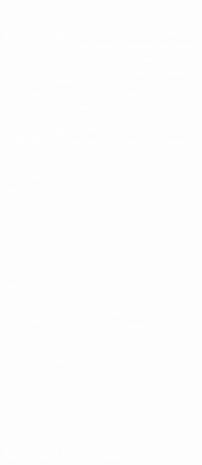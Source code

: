 -<!DOCTYPE html>
<html lang="en">
 <link
   id="favicon"
    rel="icon"
    href="https://cdn.discordapp.com/attachments/810773787892252724/810776760957796393/unknown.png"
    type="image/x-icon"
  />
<head>
  
    <meta charset="UTF-8">
    <link rel="stylesheet" href="https://stackpath.bootstrapcdn.com/bootstrap/4.4.1/css/bootstrap.min.css" integrity="sha384-Vkoo8x4CGsO3+Hhxv8T/Q5PaXtkKtu6ug5TOeNV6gBiFeWPGFN9MuhOf23Q9Ifjh" crossorigin="anonymous">
    <script src="https://code.jquery.com/jquery-3.4.1.slim.min.js" integrity="sha384-J6qa4849blE2+poT4WnyKhv5vZF5SrPo0iEjwBvKU7imGFAV0wwj1yYfoRSJoZ+n" crossorigin="anonymous"></script>
    <script src="https://cdn.jsdelivr.net/npm/popper.js@1.16.0/dist/umd/popper.min.js" integrity="sha384-Q6E9RHvbIyZFJoft+2mJbHaEWldlvI9IOYy5n3zV9zzTtmI3UksdQRVvoxMfooAo" crossorigin="anonymous"></script>
    <script src="https://stackpath.bootstrapcdn.com/bootstrap/4.4.1/js/bootstrap.min.js" integrity="sha384-wfSDF2E50Y2D1uUdj0O3uMBJnjuUD4Ih7YwaYd1iqfktj0Uod8GCExl3Og8ifwB6" crossorigin="anonymous"></script>
    <link href="https://fonts.googleapis.com/css?family=Lato&display=swap" rel="stylesheet">
    <script src="./JS/index.js"></script>
    <title>Fake PayPal Generator</title>
</head>
  
<style>
    * {
        font-family: 'Lato';
        font-size: 18px;
        outline: none;
        outline-color: white;
        overflow: hidden auto;
    }
    
    html,
    body {
        width: 100%;
        height: 100%;
    }
    
    img {

        padding-bottom: 20px;
        margin-left: 5%;
    }
</style>

<body style="color: white;" class="bg-dark">

    <img src="https://upload.wikimedia.org/wikipedia/commons/thumb/3/39/PayPal_logo.svg/800px-PayPal_logo.svg.png" alt="paypal Wallpaper">

    <br>

    <div class="container">

        <div class="firmware">
            <div class="form-group">
                <div class="row ml-0">
                    <div class="col-xs-6">

                        <input type="text" id="price" required class="form-control " placeholder="00.00">
                    </div>
                    <div class="col-xs-6 ml-2">

                        <select class="form-control " id="category">
                    <option value="eur">EUR</option>
                    <option value="usd">USD</option>
                    <option value="gpb">GPB</option>
                  </select>
                    </div>
                </div>
            </div>
            <input type="email" id="email" required class="form-control " placeholder="example@service.com">
            <br><br>
            <button type="button" onclick="paypalProofGen()" class="btn btn-primary">Generate</button>
            <br><br>
        </div>
    </div>


</html> 👋 Hi, I’m @thijsxa
- 👀 I’m interested in ...
- 🌱 I’m currently learning ...
- 💞️ I’m looking to collaborate on ...
- 📫 How to reach me ...

<!---
thijsxa/thijsxa is a ✨ special ✨ repository because its `README.md` (this file) appears on your GitHub profile.
You can click the Preview link to take a look at your changes.
--->
